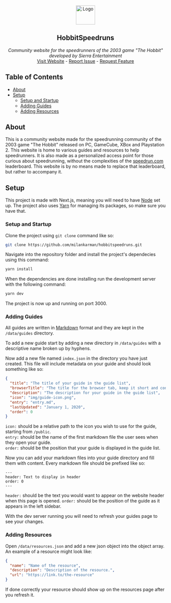 <br />
<p align="center">
  <img src="public/favicon/favicon-96x96.png" alt="Logo" width="60" height="60">

  <h2 align="center">HobbitSpeedruns</h2>

  <p align="center">
    <i>Community website for the speedrunners of the 2003 game "The Hobbit" developed by Sierra Entertainment</i>
    <br />
    <a href="https://www.hobbitspeedruns.com">Visit Website</a>
    -
    <a href="../../issues">Report Issue</a>
    -
    <a href="../../issues">Request Feature</a>
  </p>
</p>

## Table of Contents

- [About](#about)
- [Setup](#setup)
  - [Setup and Startup](#setup-and-startup)
  - [Adding Guides](#adding-guides)
  - [Adding Resources](#adding-resources)

## About

This is a community website made for the speedrunning community of the 2003 game "The Hobbit" released on PC, GameCube, XBox and Playstation 2. This website is home to various guides and resources to help speedrunners. It is also made as a personalized access point for those curious about speedrunning, without the complexities of the [speedrun.com](https://www.speedrun.com/hobbit) leaderboard. This website is by no means made to replace that leaderboard, but rather to accompany it.

## Setup

This project is made with Next.js, meaning you will need to have [Node](https://nodejs.org/en/) set up. The project also uses [Yarn](https://yarnpkg.com/getting-started/install) for managing its packages, so make sure you have that.

### Setup and Startup

Clone the project using `git clone` command like so:

```sh
git clone https://github.com/milankarman/hobbitspeedruns.git
```

Navigate into the repository folder and install the project's dependecies using this command:

```sh
yarn install
```

When the dependencies are done installing run the development server with the following command:

```sh
yarn dev
```

The project is now up and running on port 3000.

### Adding Guides

All guides are written in [Markdown](https://github.com/adam-p/markdown-here/wiki/Markdown-Cheatsheet#code) format and they are kept in the `/data/guides` directory.

To add a new guide start by adding a new directory in `/data/guides` with a descriptive name broken up by hyphens.

Now add a new file named `index.json` in the directory you have just created. This file will include metadata on your guide and should look something like so:

```json
{
  "title": "The title of your guide in the guide list",
  "browserTitle": "The title for the browser tab, keep it short and consise",
  "description": "The description for your guide in the guide list",
  "icon": "img/guide-icon.png",
  "entry": "entry.md",
  "lastUpdated": "January 1, 2020",
  "order": 0
}
```

`icon:` should be a relative path to the icon you wish to use for the guide, starting from `/public`.  
`entry:` should be the name of the first markdown file the user sees when they open your guide.  
`order:` should be the position that your guide is displayed in the guide list.

Now you can add your markdown files into your guide directory and fill them with content. Every markdown file should be prefixed like so:

```
---
header: Text to display in header
order: 0
---
```

`header:` should be the text you would want to appear on the website header when this page is opened.
`order:` should be the position of the guide as it appears in the left sidebar.

With the dev server running you will need to refresh your guides page to see your changes.

### Adding Resources

Open `/data/resources.json` and add a new json object into the object array. An example of a resource might look like:

```json
{
  "name": "Name of the resource",
  "description": "Description of the resource.",
  "url": "https://link.to/the-resource"
}
```

If done correctly your resource should show up on the resources page after you refresh it.
